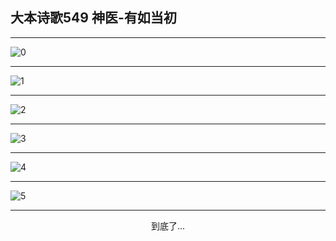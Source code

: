 
## 大本诗歌549 神医-有如当初
        
<div id="aplayer0"></div>

---

<img alt="0" data-original="https://cdn.jsdelivr.net/gh/k34869/shi/data/d0549/0">

---

<img alt="1" data-original="https://cdn.jsdelivr.net/gh/k34869/shi/data/d0549/1">

---

<img alt="2" data-original="https://cdn.jsdelivr.net/gh/k34869/shi/data/d0549/2">

---

<img alt="3" data-original="https://cdn.jsdelivr.net/gh/k34869/shi/data/d0549/3">

---

<img alt="4" data-original="https://cdn.jsdelivr.net/gh/k34869/shi/data/d0549/4">

---

<img alt="5" data-original="https://cdn.jsdelivr.net/gh/k34869/shi/data/d0549/5">

---

<p style="text-align: center">到底了...</p>

<script src="/js/dist-view.js"></script>

<script>
MAIN.id = 'd0549';
        
const ap0 = new APlayer({
    container: document.getElementById('aplayer0'),
    volume: 1,
    loop: 'none',
    preload: 'none',
    audio: [{
        name: '大本诗歌549.mp3',
        artist: '大本诗歌',
        url: 'https://res.wx.qq.com/voice/getvoice?mediaid=MzI0NTk3MDM5M18yMjQ3NDk0NDY3',
        cover: '/favicon'
    }]
});
</script>
